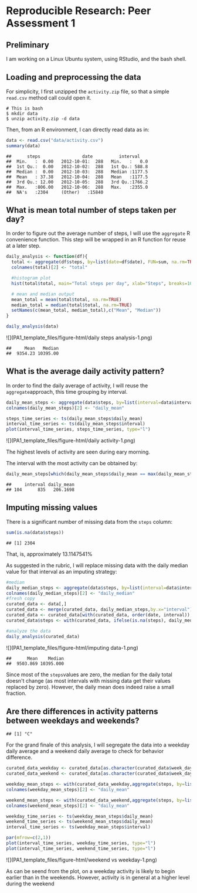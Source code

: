 # Reproducible Research: Peer Assessment 1

## Preliminary

I am working on a Linux Ubuntu system, using RStudio, and the bash shell.

## Loading and preprocessing the data

For simplicity, I first unzipped the `activity.zip` file,
so that a simple `read.csv` method call could open it.

```
# This is bash
$ mkdir data
$ unzip activity.zip -d data
```

Then, from an R environment, I can directly read data as in:


```r
data <- read.csv("data/activity.csv")
summary(data)
```

```
##      steps                date          interval     
##  Min.   :  0.00   2012-10-01:  288   Min.   :   0.0  
##  1st Qu.:  0.00   2012-10-02:  288   1st Qu.: 588.8  
##  Median :  0.00   2012-10-03:  288   Median :1177.5  
##  Mean   : 37.38   2012-10-04:  288   Mean   :1177.5  
##  3rd Qu.: 12.00   2012-10-05:  288   3rd Qu.:1766.2  
##  Max.   :806.00   2012-10-06:  288   Max.   :2355.0  
##  NA's   :2304     (Other)   :15840
```


## What is mean total number of steps taken per day?

In order to figure out the average number of steps,
I will use the `aggregate` R convenience function.
This step will be wrapped in an R function for reuse at a later step.


```r
daily_analysis <- function(df){
  total <- aggregate(df$steps, by=list(date=df$date), FUN=sum, na.rm=TRUE)
  colnames(total)[2] <- "total"

  #histogram plot
  hist(total$total, main="Total steps per day", xlab="Steps", breaks=10)

  # mean and median output
  mean_total = mean(total$total, na.rm=TRUE)
  median_total = median(total$total, na.rm=TRUE)
  setNames(c(mean_total, median_total),c("Mean", "Median"))
}

daily_analysis(data)
```

![](PA1_template_files/figure-html/daily steps analysis-1.png)

```
##     Mean   Median 
##  9354.23 10395.00
```


## What is the average daily activity pattern?

In order to find the daily average of activity,
I will reuse the `aggregate`approach, this time grouping by interval.


```r
daily_mean_steps <- aggregate(data$steps, by=list(interval=data$interval), FUN=mean, na.rm=TRUE)
colnames(daily_mean_steps)[2] <- "daily_mean"

steps_time_series <- ts(daily_mean_steps$daily_mean)
interval_time_series <- ts(daily_mean_steps$interval)
plot(interval_time_series, steps_time_series, type="l")
```

![](PA1_template_files/figure-html/daily activity-1.png)

The highest levels of activity are seen during eary morning.

The interval with the most activity can be obtained by:


```r
daily_mean_steps[which(daily_mean_steps$daily_mean == max(daily_mean_steps$daily_mean)),]
```

```
##     interval daily_mean
## 104      835   206.1698
```


## Imputing missing values

There is a significant number of missing data from the `steps` column:


```r
sum(is.na(data$steps))
```

```
## [1] 2304
```

That, is, approximately 13.1147541%

As suggested in the rubric, I will replace missing data with the daily median value for that interval
as an imputing strategy:


```r
#median
daily_median_steps <- aggregate(data$steps, by=list(interval=data$interval), FUN=median, na.rm=TRUE)
colnames(daily_median_steps)[2] <- "daily_median"
#fresh copy
curated_data <- data[,]
curated_data <- merge(curated_data, daily_median_steps,by.x="interval")
curated_data <- curated_data[with(curated_data, order(date, interval)),]
curated_data$steps <- with(curated_data, ifelse(is.na(steps), daily_median, steps))

#analyze the data
daily_analysis(curated_data)
```

![](PA1_template_files/figure-html/imputing data-1.png)

```
##      Mean    Median 
##  9503.869 10395.000
```

Since most of the `steps`values are zero, the median for the daily total doesn't change (as most intervals with missing data get their values replaced by zero).
However, the daily mean does indeed raise a small fraction.

## Are there differences in activity patterns between weekdays and weekends?


```
## [1] "C"
```

For the grand finale of this analysis, I will segregate the data into a 
weekday daily average and a weekend daily average to check for behavior difference.


```r
curated_data_weekday <- curated_data[as.character(curated_data$week_day) == 'weekday',]
curated_data_weekend <- curated_data[as.character(curated_data$week_day) == 'weekend',]

weekday_mean_steps <- with(curated_data_weekday,aggregate(steps, by=list(interval=interval), FUN=mean, na.rm=TRUE))
colnames(weekday_mean_steps)[2] <- "daily_mean"

weekend_mean_steps <- with(curated_data_weekend,aggregate(steps, by=list(interval=interval), FUN=mean, na.rm=TRUE))
colnames(weekend_mean_steps)[2] <- "daily_mean"

weekday_time_series <- ts(weekday_mean_steps$daily_mean)
weekend_time_series <- ts(weekend_mean_steps$daily_mean)
interval_time_series <- ts(weekday_mean_steps$interval)

par(mfrow=c(2,1))
plot(interval_time_series, weekday_time_series, type="l")
plot(interval_time_series, weekend_time_series, type="l")
```

![](PA1_template_files/figure-html/weekend vs weekday-1.png)

As can be seend from the plot, on a weekday activity is likely to begin earlier than in the weekends.
However, activity is in general at a higher level during the weekend
